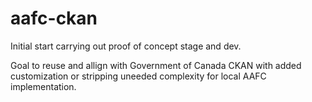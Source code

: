 # aafc-ckan

Initial start carrying out proof of concept stage and dev.

Goal to reuse and allign with Government of Canada CKAN with added customization or stripping uneeded complexity for local AAFC implementation. 
